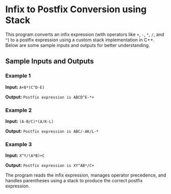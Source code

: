 # Infix to Postfix Conversion using Stack

This program converts an infix expression (with operators like `+`, `-`, `*`, `/`, and `^`) to a postfix expression using a custom stack implementation in C++. Below are some sample inputs and outputs for better understanding.

## Sample Inputs and Outputs

### Example 1
**Input:** `A+B*(C^D-E)`

**Output:** `Postfix expression is ABCD^E-*+`

### Example 2
**Input:** `(A-B/C)*(A/K-L)`

**Output:** `Postfix expression is ABC/-AK/L-*`

### Example 3
**Input:** `X^Y/(A*B)+C`

**Output:** `Postfix expression is XY^AB*/C+`

The program reads the infix expression, manages operator precedence, and handles parentheses using a stack to produce the correct postfix expression.
